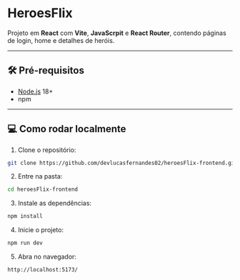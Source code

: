 # HeroesFlix

Projeto em **React** com **Vite**, **JavaScrpit** e **React Router**, contendo páginas de login, home e detalhes de heróis.

---

## 🛠 Pré-requisitos

- [Node.js](https://nodejs.org/) 18+  
- npm  

---

## 💻 Como rodar localmente

1. Clone o repositório:  
```bash
git clone https://github.com/devlucasfernandes02/heroesFlix-frontend.git
```

2. Entre na pasta:
```bash
cd heroesFlix-frontend
```

3. Instale as dependências:
```bash
npm install
```

4. Inicie o projeto:
```bash
npm run dev
```

5. Abra no navegador:
```bash
http://localhost:5173/
```